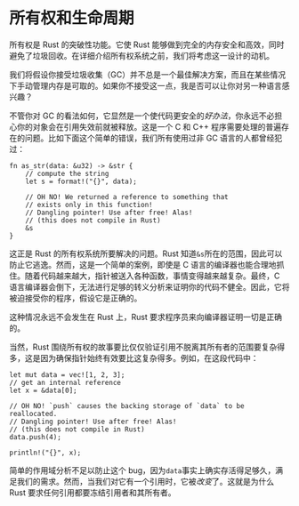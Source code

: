 # 所有权和生命周期

所有权是 Rust 的突破性功能。它使 Rust 能够做到完全的内存安全和高效，同时避免了垃圾回收。在详细介绍所有权系统之前，我们将考虑这一设计的动机。

我们将假设你接受垃圾收集（GC）并不总是一个最佳解决方案，而且在某些情况下手动管理内存是可取的。如果你不接受这一点，我是否可以让你对另一种语言感兴趣？

不管你对 GC 的看法如何，它显然是一个使代码更安全的*好办法*，你永远不必担心你的对象会在引用失效前就被释放。这是一个 C 和 C++ 程序需要处理的普遍存在的问题。比如下面这个简单的错误，我们所有使用过非 GC 语言的人都曾经犯过：

```rust,compile_fail
fn as_str(data: &u32) -> &str {
    // compute the string
    let s = format!("{}", data);

    // OH NO! We returned a reference to something that
    // exists only in this function!
    // Dangling pointer! Use after free! Alas!
    // (this does not compile in Rust)
    &s
}
```

这正是 Rust 的所有权系统所要解决的问题。Rust 知道`&s`所在的范围，因此可以防止它逃逸。然而，这是一个简单的案例，即使是 C 语言的编译器也能合理地抓住。随着代码越来越大，指针被送入各种函数，事情变得越来越复杂。最终，C 语言编译器会倒下，无法进行足够的转义分析来证明你的代码不健全。因此，它将被迫接受你的程序，假设它是正确的。

这种情况永远不会发生在 Rust 上，Rust 要求程序员来向编译器证明一切是正确的。

当然，Rust 围绕所有权的故事要比仅仅验证引用不脱离其所有者的范围要复杂得多，这是因为确保指针始终有效要比这复杂得多。例如，在这段代码中：

```rust,compile_fail
let mut data = vec![1, 2, 3];
// get an internal reference
let x = &data[0];

// OH NO! `push` causes the backing storage of `data` to be reallocated.
// Dangling pointer! Use after free! Alas!
// (this does not compile in Rust)
data.push(4);

println!("{}", x);
```

简单的作用域分析不足以防止这个 bug，因为`data`事实上确实存活得足够久，满足我们的需求。然而，当我们对它有一个引用时，它被*改变*了。这就是为什么 Rust 要求任何引用都要冻结引用者和其所有者。
